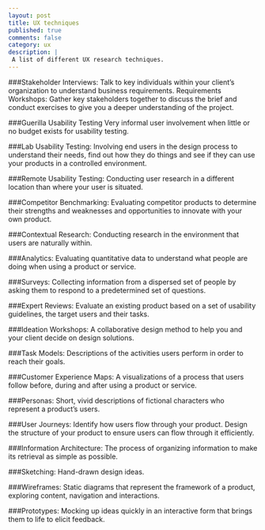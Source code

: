 ```yaml
---
layout: post
title: UX techniques
published: true
comments: false
category: ux
description: |
 A list of different UX research techniques.
---
```


###Stakeholder Interviews:
Talk to key individuals within your client’s organization to understand business requirements.
Requirements Workshops: Gather key stakeholders together to discuss the brief and conduct exercises to give you a deeper understanding of the project.

###Guerilla Usability Testing
Very informal user involvement when little or no budget exists for usability testing.

###Lab Usability Testing:
Involving end users in the design process to understand their needs, find out how they do things and see if they can use your products in a controlled environment.

###Remote Usability Testing:
Conducting user research in a different location than where your user is situated.

###Competitor Benchmarking:
Evaluating competitor products to determine their strengths and weaknesses and opportunities to innovate with your own product.

###Contextual Research:
Conducting research in the environment that users are naturally within.

###Analytics:
Evaluating quantitative data to understand what people are doing when using a product or service.

###Surveys:
Collecting information from a dispersed set of people by asking them to respond to a predetermined set of questions.

###Expert Reviews:
Evaluate an existing product based on a set of usability guidelines, the target users and their tasks.

###Ideation Workshops:
A collaborative design method to help you and your client decide on design solutions.

###Task Models:
Descriptions of the activities users perform in order to reach their goals.

###Customer Experience Maps:
A visualizations of a process that users follow before, during and after using a product or service.

###Personas:
Short, vivid descriptions of fictional characters who represent a product’s users.

###User Journeys:
Identify how users flow through your product. Design the structure of your product to ensure users can flow through it efficiently.

###Information Architecture:
The process of organizing information to make its retrieval as simple as possible.

###Sketching:
Hand-drawn design ideas.

###Wireframes:
Static diagrams that represent the framework of a product, exploring content, navigation and interactions.

###Prototypes:
Mocking up ideas quickly in an interactive form that brings them to life to elicit feedback.
